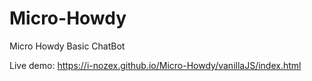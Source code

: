 # Micro-Howdy
Micro Howdy Basic ChatBot

Live demo: https://i-nozex.github.io/Micro-Howdy/vanillaJS/index.html
